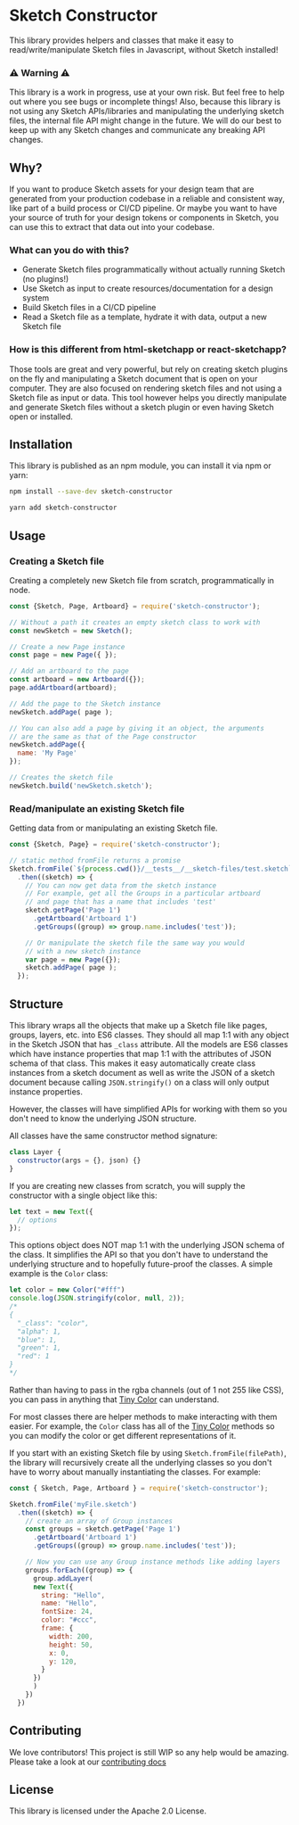 # Sketch Constructor

This library provides helpers and classes that make it easy to read/write/manipulate Sketch files in Javascript, without Sketch installed!

### ⚠️ Warning ⚠️
This library is a work in progress, use at your own risk. But feel free to help out where you see bugs or incomplete things! Also, because this library is not using any Sketch APIs/libraries and manipulating the underlying sketch files, the internal file API might change in the future. We will do our best to keep up with any Sketch changes and communicate any breaking API changes.

## Why?
If you want to produce Sketch assets for your design team that are generated from your production codebase in a reliable and consistent way, like part of a build process or CI/CD pipeline. Or maybe you want to have your source of truth for your design tokens or components in Sketch, you can use this to extract that data out into your codebase.

### What can you do with this?

* Generate Sketch files programmatically without actually running Sketch (no plugins!)
* Use Sketch as input to create resources/documentation for a design system
* Build Sketch files in a CI/CD pipeline
* Read a Sketch file as a template, hydrate it with data, output a new Sketch file

### How is this different from html-sketchapp or react-sketchapp?
Those tools are great and very powerful, but rely on creating sketch plugins on the fly and manipulating a Sketch document that is open on your computer. They are also focused on rendering sketch files and not using a Sketch file as input or data. This tool however helps you directly manipulate and generate Sketch files without a sketch plugin or even having Sketch open or installed.

## Installation

This library is published as an npm module, you can install it via npm or yarn:

```bash
npm install --save-dev sketch-constructor
```

```bash
yarn add sketch-constructor
```

## Usage

### Creating a Sketch file
Creating a completely new Sketch file from scratch, programmatically in node.

```javascript
const {Sketch, Page, Artboard} = require('sketch-constructor');

// Without a path it creates an empty sketch class to work with
const newSketch = new Sketch();

// Create a new Page instance
const page = new Page({ });

// Add an artboard to the page
const artboard = new Artboard({});
page.addArtboard(artboard);

// Add the page to the Sketch instance
newSketch.addPage( page );

// You can also add a page by giving it an object, the arguments
// are the same as that of the Page constructor
newSketch.addPage({
  name: 'My Page'
});

// Creates the sketch file
newSketch.build('newSketch.sketch');
```

### Read/manipulate an existing Sketch file
Getting data from or manipulating an existing Sketch file.

```javascript
const {Sketch, Page} = require('sketch-constructor');

// static method fromFile returns a promise
Sketch.fromFile(`${process.cwd()}/__tests__/__sketch-files/test.sketch`)
  .then((sketch) => {
    // You can now get data from the sketch instance
    // For example, get all the Groups in a particular artboard
    // and page that has a name that includes 'test'
    sketch.getPage('Page 1')
      .getArtboard('Artboard 1')
      .getGroups((group) => group.name.includes('test'));

    // Or manipulate the sketch file the same way you would
    // with a new sketch instance
    var page = new Page({});
    sketch.addPage( page );
  });
```

## Structure

This library wraps all the objects that make up a Sketch file like pages, groups, layers, etc. into ES6 classes. They should all map 1:1 with any object in the Sketch JSON that has `_class` attribute. All the models are ES6 classes which have instance properties that map 1:1 with the attributes of JSON schema of that class. This makes it easy automatically create class instances from a sketch document as well as write the JSON of a sketch document because calling `JSON.stringify()` on a class will only output instance properties.

However, the classes will have simplified APIs for working with them so you don't need to know the underlying JSON structure.

All classes have the same constructor method signature:
```javascript
class Layer {
  constructor(args = {}, json) {}
}
```

If you are creating new classes from scratch, you will supply the constructor with a single object like this:
```javascript
let text = new Text({
  // options
});
```

This options object does NOT map 1:1 with the underlying JSON schema of the class. It simplifies the API so that you don't have to understand the underlying structure and to hopefully future-proof the classes. A simple example is the `Color` class:
```javascript
let color = new Color("#fff")
console.log(JSON.stringify(color, null, 2));
/*
{
  "_class": "color",
  "alpha": 1,
  "blue": 1,
  "green": 1,
  "red": 1
}
*/
```
Rather than having to pass in the rgba channels (out of 1 not 255 like CSS), you can pass in anything that [Tiny Color](https://github.com/bgrins/TinyColor) can understand.

For most classes there are helper methods to make interacting with them easier. For example, the `Color` class has all of the [Tiny Color](https://github.com/bgrins/TinyColor) methods so you can modify the color or get different representations of it.

If you start with an existing Sketch file by using `Sketch.fromFile(filePath)`, the library will recursively create all the underlying classes so you don't have to worry about manually instantiating the classes. For example:

```javascript
const { Sketch, Page, Artboard } = require('sketch-constructor');

Sketch.fromFile('myFile.sketch')
  .then((sketch) => {
    // create an array of Group instances
    const groups = sketch.getPage('Page 1')
      .getArtboard('Artboard 1')
      .getGroups((group) => group.name.includes('test'));

    // Now you can use any Group instance methods like adding layers
    groups.forEach((group) => {
      group.addLayer(
      new Text({
        string: "Hello",
        name: "Hello",
        fontSize: 24,
        color: "#ccc",
        frame: {
          width: 200,
          height: 50,
          x: 0,
          y: 120,
        }
      })
      )
    })
  })
```

## Contributing

We love contributors! This project is still WIP so any help would be amazing. Please take a look at our [contributing docs](CONTRIBUTING.md)


## License

This library is licensed under the Apache 2.0 License.
